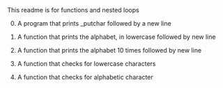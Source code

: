 This readme is for functions and nested loops

0. A program that prints _putchar followed by a new line

1. A function that prints the alphabet, in lowercase followed by new line

2. A function that prints the alphabet 10 times followed by new line

3. A function that checks for lowercase characters

4. A function that checks for alphabetic character


